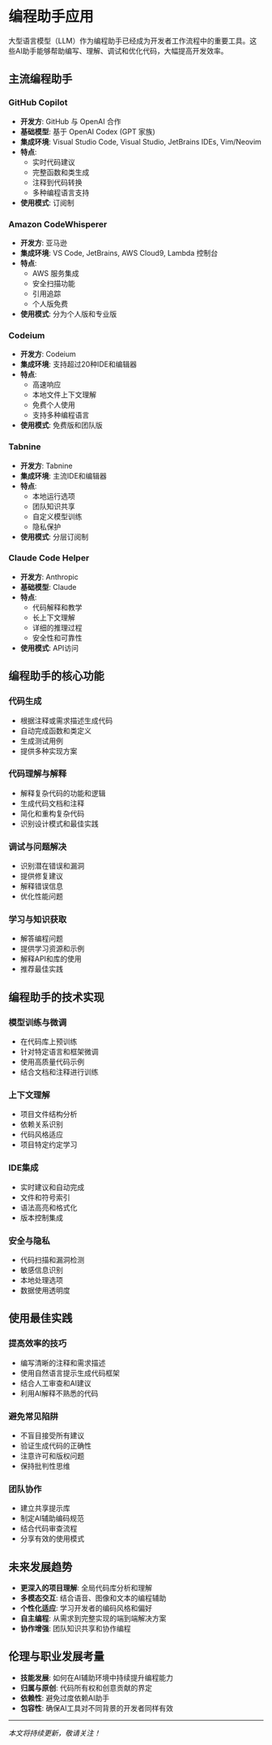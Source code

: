 # 编程助手应用

大型语言模型（LLM）作为编程助手已经成为开发者工作流程中的重要工具。这些AI助手能够帮助编写、理解、调试和优化代码，大幅提高开发效率。

## 主流编程助手

### GitHub Copilot

- **开发方**: GitHub 与 OpenAI 合作
- **基础模型**: 基于 OpenAI Codex (GPT 家族)
- **集成环境**: Visual Studio Code, Visual Studio, JetBrains IDEs, Vim/Neovim
- **特点**:
  - 实时代码建议
  - 完整函数和类生成
  - 注释到代码转换
  - 多种编程语言支持
- **使用模式**: 订阅制

### Amazon CodeWhisperer

- **开发方**: 亚马逊
- **集成环境**: VS Code, JetBrains, AWS Cloud9, Lambda 控制台
- **特点**:
  - AWS 服务集成
  - 安全扫描功能
  - 引用追踪
  - 个人版免费
- **使用模式**: 分为个人版和专业版

### Codeium

- **开发方**: Codeium
- **集成环境**: 支持超过20种IDE和编辑器
- **特点**:
  - 高速响应
  - 本地文件上下文理解
  - 免费个人使用
  - 支持多种编程语言
- **使用模式**: 免费版和团队版

### Tabnine

- **开发方**: Tabnine
- **集成环境**: 主流IDE和编辑器
- **特点**:
  - 本地运行选项
  - 团队知识共享
  - 自定义模型训练
  - 隐私保护
- **使用模式**: 分层订阅制

### Claude Code Helper

- **开发方**: Anthropic
- **基础模型**: Claude
- **特点**:
  - 代码解释和教学
  - 长上下文理解
  - 详细的推理过程
  - 安全性和可靠性
- **使用模式**: API访问

## 编程助手的核心功能

### 代码生成

- 根据注释或需求描述生成代码
- 自动完成函数和类定义
- 生成测试用例
- 提供多种实现方案

### 代码理解与解释

- 解释复杂代码的功能和逻辑
- 生成代码文档和注释
- 简化和重构复杂代码
- 识别设计模式和最佳实践

### 调试与问题解决

- 识别潜在错误和漏洞
- 提供修复建议
- 解释错误信息
- 优化性能问题

### 学习与知识获取

- 解答编程问题
- 提供学习资源和示例
- 解释API和库的使用
- 推荐最佳实践

## 编程助手的技术实现

### 模型训练与微调

- 在代码库上预训练
- 针对特定语言和框架微调
- 使用高质量代码示例
- 结合文档和注释进行训练

### 上下文理解

- 项目文件结构分析
- 依赖关系识别
- 代码风格适应
- 项目特定约定学习

### IDE集成

- 实时建议和自动完成
- 文件和符号索引
- 语法高亮和格式化
- 版本控制集成

### 安全与隐私

- 代码扫描和漏洞检测
- 敏感信息识别
- 本地处理选项
- 数据使用透明度

## 使用最佳实践

### 提高效率的技巧

- 编写清晰的注释和需求描述
- 使用自然语言提示生成代码框架
- 结合人工审查和AI建议
- 利用AI解释不熟悉的代码

### 避免常见陷阱

- 不盲目接受所有建议
- 验证生成代码的正确性
- 注意许可和版权问题
- 保持批判性思维

### 团队协作

- 建立共享提示库
- 制定AI辅助编码规范
- 结合代码审查流程
- 分享有效的使用模式

## 未来发展趋势

- **更深入的项目理解**: 全局代码库分析和理解
- **多模态交互**: 结合语音、图像和文本的编程辅助
- **个性化适应**: 学习开发者的编码风格和偏好
- **自主编程**: 从需求到完整实现的端到端解决方案
- **协作增强**: 团队知识共享和协作编程

## 伦理与职业发展考量

- **技能发展**: 如何在AI辅助环境中持续提升编程能力
- **归属与原创**: 代码所有权和创意贡献的界定
- **依赖性**: 避免过度依赖AI助手
- **包容性**: 确保AI工具对不同背景的开发者同样有效

---

*本文将持续更新，敬请关注！*

